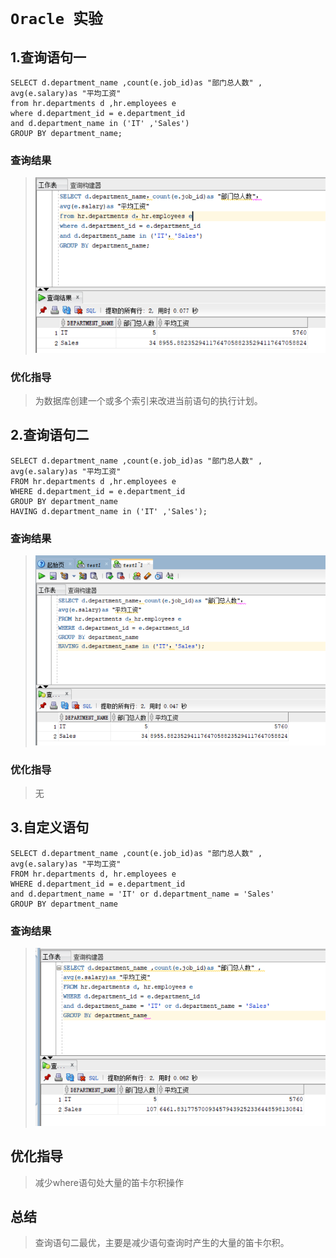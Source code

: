 ` Oracle 实验 `
===
1.查询语句一
---

```
SELECT d.department_name ,count(e.job_id)as "部门总人数" ,
avg(e.salary)as "平均工资"
from hr.departments d ,hr.employees e
where d.department_id = e.department_id
and d.department_name in ('IT' ,'Sales')
GROUP BY department_name;
```

### 查询结果

> ![](https://github.com/zbl1997/Oracle/blob/master/Test1/Images/test1.png)

### 优化指导

> 为数据库创建一个或多个索引来改进当前语句的执行计划。

2.查询语句二
---
```
SELECT d.department_name ,count(e.job_id)as "部门总人数" ,
avg(e.salary)as "平均工资"
FROM hr.departments d ,hr.employees e
WHERE d.department_id = e.department_id
GROUP BY department_name
HAVING d.department_name in ('IT' ,'Sales');
```
### 查询结果
> ![](https://github.com/zbl1997/Oracle/blob/master/Test1/Images/laji1.png)
### 优化指导
> 无

3.自定义语句
---
```
SELECT d.department_name ,count(e.job_id)as "部门总人数" ,
avg(e.salary)as "平均工资"
FROM hr.departments d, hr.employees e
WHERE d.department_id = e.department_id
and d.department_name = 'IT' or d.department_name = 'Sales'
GROUP BY department_name 
```
### 查询结果
> ![](https://github.com/zbl1997/Oracle/blob/master/Test1/Images/test3.png)

优化指导
---
> 减少where语句处大量的笛卡尔积操作

总结
---
> 查询语句二最优，主要是减少语句查询时产生的大量的笛卡尔积。  
